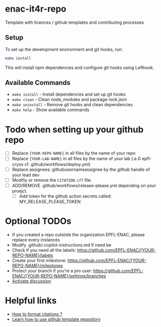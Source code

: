 # enac-it4r-repo

Template with licences / github templates and contributing processes

## Setup

To set up the development environment and git hooks, run:

```bash
make install
```

This will install npm dependencies and configure git hooks using Lefthook.

## Available Commands

- `make install` - Install dependencies and set up git hooks
- `make clean` - Clean node_modules and package-lock.json
- `make uninstall` - Remove git hooks and clean dependencies
- `make help` - Show available commands

# Todo when setting up your github repo

- [ ] Replace `{YOUR-REPO-NAME}` in all files by the name of your repo
- [ ] Replace `{YOUR-LAB-NAME}` in all files by the name of your lab (.e.G epfl-cryos cf .github/workflows/deploy.yml)
- [ ] Replace assignees: githubusernameassignee by the github handle of your lead dev
- [ ] Modifiy or remove the `CITATION.cff` file.
- [ ] ADD/REMOVE .github/workflows/release-please.yml depending on your proejct.
  - [ ] Add token for the github action secrets called: MY_RELEASE_PLEASE_TOKEN

# Optional TODOs

- If you created a repo outstide the organization EPFL-ENAC, please replace every instances
- Modify .github/.copilot-instructions.md if need be
- Check if you need all the labels: https://github.com/EPFL-ENAC/{YOUR-REPO-NAME}/labels
- Create your first milestone: https://github.com/EPFL-ENAC/{YOUR-REPO-NAME}/milestones
- Protect your branch if you're a pro user: https://github.com/EPFL-ENAC/{YOUR-REPO-NAME}/settings/branches
- [Activate discussion](https://github.com/EPFL-ENAC/{YOUR-REPO-NAME}/settings)

# Helpful links

- [How to format citations ?](https://docs.github.com/en/repositories/managing-your-repositorys-settings-and-features/customizing-your-repository/about-citation-files)
- [Learn how to use github template repository](https://docs.github.com/en/repositories/creating-and-managing-repositories/creating-a-repository-from-a-template)
